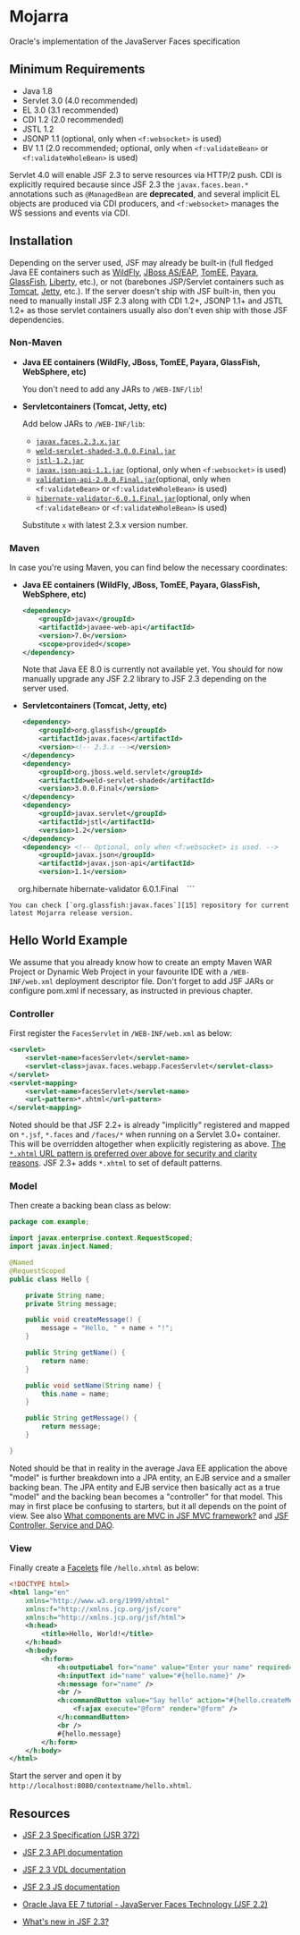 # Mojarra

Oracle's implementation of the JavaServer Faces specification 


## Minimum Requirements

- Java 1.8
- Servlet 3.0 (4.0 recommended)
- EL 3.0 (3.1 recommended)
- CDI 1.2 (2.0 recommended)
- JSTL 1.2
- JSONP 1.1 (optional, only when `<f:websocket>` is used)
- BV 1.1 (2.0 recommended; optional, only when `<f:validateBean>` or `<f:validateWholeBean>` is used)

Servlet 4.0 will enable JSF 2.3 to serve resources via HTTP/2 push. CDI is explicitly required because since JSF 2.3 the `javax.faces.bean.*` annotations such as `@ManagedBean` are **deprecated**, and several implicit EL objects are produced via CDI producers, and `<f:websocket>` manages the WS sessions and events via CDI.


## Installation

Depending on the server used, JSF may already be built-in (full fledged Java EE containers such as [WildFly][1], [JBoss AS/EAP][2], [TomEE][3], [Payara][4], [GlassFish][5], [Liberty][6], etc.), or not (barebones JSP/Servlet containers such as [Tomcat][7], [Jetty][8], etc.). If the server doesn't ship with JSF built-in, then you need to manually install JSF 2.3 along with CDI 1.2+, JSONP 1.1+ and JSTL 1.2+ as those servlet containers usually also don't even ship with those JSF dependencies.

### Non-Maven

- **Java EE containers (WildFly, JBoss, TomEE, Payara, GlassFish, WebSphere, etc)**

    You don't need to add any JARs to `/WEB-INF/lib`!

- **Servletcontainers (Tomcat, Jetty, etc)**

    Add below JARs to `/WEB-INF/lib`:

    - [`javax.faces.2.3.x.jar`][9]
    - [`weld-servlet-shaded-3.0.0.Final.jar`][10]
    - [`jstl-1.2.jar`][11]
    - [`javax.json-api-1.1.jar`][12] (optional, only when `<f:websocket>` is used)
    - [`validation-api-2.0.0.Final.jar`][13](optional, only when `<f:validateBean>` or `<f:validateWholeBean>` is used)
    - [`hibernate-validator-6.0.1.Final.jar`][14](optional, only when `<f:validateBean>` or `<f:validateWholeBean>` is used)

    Substitute `x` with latest 2.3.x version number.

### Maven

In case you're using Maven, you can find below the necessary coordinates:

- **Java EE containers (WildFly, JBoss, TomEE, Payara, GlassFish, WebSphere, etc)**

    ```xml
    <dependency>
        <groupId>javax</groupId>
        <artifactId>javaee-web-api</artifactId>
        <version>7.0</version>
        <scope>provided</scope>
    </dependency>
    ```

    Note that Java EE 8.0 is currently not available yet. You should for now manually upgrade any JSF 2.2 library to JSF 2.3 depending on the server used.

- **Servletcontainers (Tomcat, Jetty, etc)**

    ```xml
    <dependency>
        <groupId>org.glassfish</groupId>
        <artifactId>javax.faces</artifactId>
        <version><!-- 2.3.x --></version>
    </dependency>
    <dependency>
        <groupId>org.jboss.weld.servlet</groupId>
        <artifactId>weld-servlet-shaded</artifactId>
        <version>3.0.0.Final</version>
    </dependency>
    <dependency>
        <groupId>javax.servlet</groupId>
        <artifactId>jstl</artifactId>
        <version>1.2</version>
    </dependency>
    <dependency> <!-- Optional, only when <f:websocket> is used. -->
        <groupId>javax.json</groupId>
        <artifactId>javax.json-api</artifactId>
        <version>1.1</version>
    </dependency>
    <dependency> <!-- Optional, only when <f:validateBean> or <f:validateWholeBean> is used. -->
        <groupId>org.hibernate</groupId>
        <artifactId>hibernate-validator</artifactId>
        <version>6.0.1.Final</version>
    </dependency>
    ```

    You can check [`org.glassfish:javax.faces`][15] repository for current latest Mojarra release version.


## Hello World Example

We assume that you already know how to create an empty Maven WAR Project or Dynamic Web Project in your favourite IDE with a `/WEB-INF/web.xml` deployment descriptor file. Don't forget to add JSF JARs or configure pom.xml if necessary, as instructed in previous chapter.


### Controller

First register the `FacesServlet` in `/WEB-INF/web.xml` as below:

```xml
<servlet>
    <servlet-name>facesServlet</servlet-name>
    <servlet-class>javax.faces.webapp.FacesServlet</servlet-class>
</servlet>
<servlet-mapping>
    <servlet-name>facesServlet</servlet-name>
    <url-pattern>*.xhtml</url-pattern>
</servlet-mapping>
```

Noted should be that JSF 2.2+ is already "implicitly" registered and mapped on `*.jsf`, `*.faces` and `/faces/*` when running on a Servlet 3.0+ container. This will be overridden altogether when explicitly registering as above. [The `*.xhtml` URL pattern is preferred over above for security and clarity reasons][16]. JSF 2.3+ adds `*.xhtml` to set of default patterns.

### Model

Then create a backing bean class as below:

```java
package com.example;

import javax.enterprise.context.RequestScoped;
import javax.inject.Named;

@Named
@RequestScoped
public class Hello {

    private String name;
    private String message;

    public void createMessage() {
        message = "Hello, " + name + "!";
    }

    public String getName() {
        return name;
    }

    public void setName(String name) {
        this.name = name;
    }

    public String getMessage() {
        return message;
    }

}
```

Noted should be that in reality in the average Java EE application the above "model" is further breakdown into a JPA entity, an EJB service and a smaller backing bean. The JPA entity and EJB service then basically act as a true "model" and the backing bean becomes a "controller" for that model. This may in first place be confusing to starters, but it all depends on the point of view. See also [What components are MVC in JSF MVC framework?](https://stackoverflow.com/q/5104094/157882) and [JSF Controller, Service and DAO](https://stackoverflow.com/q/30639785/157882).

### View

Finally create a [Facelets][17] file `/hello.xhtml` as below:

```xml
<!DOCTYPE html>
<html lang="en"
    xmlns="http://www.w3.org/1999/xhtml"
    xmlns:f="http://xmlns.jcp.org/jsf/core"
    xmlns:h="http://xmlns.jcp.org/jsf/html">
    <h:head>
        <title>Hello, World!</title>
    </h:head>
    <h:body>
        <h:form>
            <h:outputLabel for="name" value="Enter your name" required="true" />
            <h:inputText id="name" value="#{hello.name}" />
            <h:message for="name" />
            <br />
            <h:commandButton value="Say hello" action="#{hello.createMessage}">
                <f:ajax execute="@form" render="@form" />
            </h:commandButton>
            <br />
            #{hello.message}
        </h:form>
    </h:body>
</html>
```

Start the server and open it by `http://localhost:8080/contextname/hello.xhtml`.


## Resources

- [JSF 2.3 Specification (JSR 372)][18]
- [JSF 2.3 API documentation][19]
- [JSF 2.3 VDL documentation][20]
- [JSF 2.3 JS documentation][21]
- [Oracle Java EE 7 tutorial - JavaServer Faces Technology (JSF 2.2)][22]
- [What's new in JSF 2.3?][23]


  [1]: http://wildfly.org/
  [2]: http://www.jboss.org/jbossas
  [3]: http://tomee.apache.org
  [4]: http://www.payara.fish
  [5]: https://javaee.github.io/glassfish/
  [6]: https://developer.ibm.com/wasdev/websphere-liberty/
  [7]: http://tomcat.apache.org
  [8]: http://www.eclipse.org/jetty/
  [9]: http://central.maven.org/maven2/org/glassfish/javax.faces/
  [10]: http://central.maven.org/maven2/org/jboss/weld/servlet/weld-servlet-shaded/3.0.0.Final/weld-servlet-shaded-3.0.0.Final.jar
  [11]: http://central.maven.org/maven2/javax/servlet/jstl/1.2/jstl-1.2.jar
  [12]: http://central.maven.org/maven2/javax/json/javax.json-api/1.1/javax.json-api-1.1.jar
  [13]: http://central.maven.org/maven2/javax/validation/validation-api/2.0.0.Final/validation-api-2.0.0.Final.jar
  [14]: http://central.maven.org/maven2/org/hibernate/validator/hibernate-validator/6.0.1.Final/hibernate-validator-6.0.1.Final.jar
  [15]: http://mvnrepository.com/artifact/org.glassfish/javax.faces
  [16]: https://stackoverflow.com/q/3008395/157882
  [17]: http://docs.oracle.com/javaee/7/tutorial/jsf-facelets.htm
  [18]: http://download.oracle.com/otn-pub/jcp/jsf-2_3-final-eval-spec/JSF_2.3.pdf
  [19]: https://javaserverfaces.github.io/docs/2.3/javadocs/index.html
  [20]: https://javaserverfaces.github.io/docs/2.3/vdldoc/index.html
  [21]: https://javaserverfaces.github.io/docs/2.3/jsdocs/index.html
  [22]: http://docs.oracle.com/javaee/7/tutorial/jsf-intro.htm
  [23]: http://arjan-tijms.omnifaces.org/p/jsf-23.html
